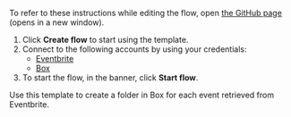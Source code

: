 To refer to these instructions while editing the flow, open [the GitHub page](https://github.com/ot4i/app-connect-templates/tree/master/resources/markdown/Create%20a%20folder%20in%20Box%20for%20each%20event%20retrieved%20from%20Eventbrite_instructions.md) (opens in a new window).

1. Click **Create flow** to start using the template.
2. Connect to the following accounts by using your credentials:
   - [Eventbrite](https://www.ibm.com/docs/en/app-connect/saas?topic=apps-eventbrite) 
   - [Box](https://www.ibm.com/docs/en/app-connect/saas?topic=apps-box)
3. To start the flow, in the banner, click **Start flow**.

Use this template to create a folder in Box for each event retrieved from Eventbrite.


